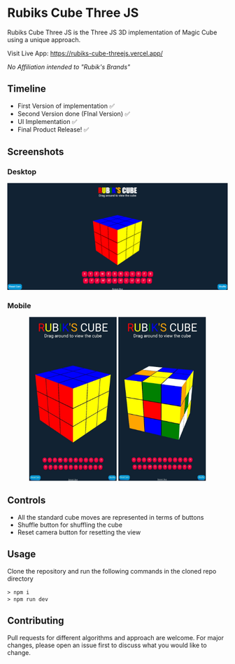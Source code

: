 # Rubiks Cube Three JS

Rubiks Cube Three JS is the Three JS 3D implementation of Magic Cube using a unique approach.

Visit Live App: https://rubiks-cube-threejs.vercel.app/

_No Affiliation intended to "Rubik's Brands"_

## Timeline

-   First Version of implementation ✅
-   Second Version done (FInal Version) ✅
-   UI Implementation ✅
-   Final Product Release! ✅

## Screenshots

### Desktop

<img src="https://github.com/originalsidd/Rubiks-Cube-ThreeJS/blob/main/static/cube1.png?raw=true"  />

### Mobile

<center>
<span>
<img src="https://github.com/originalsidd/Rubiks-Cube-ThreeJS/blob/main/static/cube3.jpg?raw=true" width=200 alt=Cube2"/>&nbsp;<img src="https://github.com/originalsidd/Rubiks-Cube-ThreeJS/blob/main/static/cube2.jpg?raw=true" width=200 alt=Cube3"/>
</span>
</center>

## Controls

-   All the standard cube moves are represented in terms of buttons
-   Shuffle button for shuffling the cube
-   Reset camera button for resetting the view

## Usage

Clone the repository and run the following commands in the cloned repo directory

```node
> npm i
> npm run dev
```

## Contributing

Pull requests for different algorithms and approach are welcome. For major changes, please open an issue first
to discuss what you would like to change.
